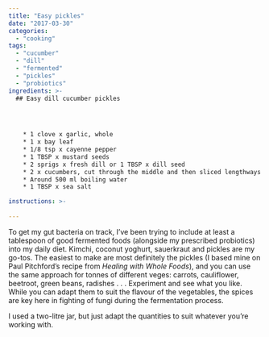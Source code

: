 ```yaml
---
title: "Easy pickles"
date: "2017-03-30"
categories: 
  - "cooking"
tags: 
  - "cucumber"
  - "dill"
  - "fermented"
  - "pickles"
  - "probiotics"
ingredients: >-
  ## Easy dill cucumber pickles



    
    * 1 clove x garlic, whole
    * 1 x bay leaf
    * 1/8 tsp x cayenne pepper
    * 1 TBSP x mustard seeds
    * 2 sprigs x fresh dill or 1 TBSP x dill seed
    * 2 x cucumbers, cut through the middle and then sliced lengthways into quarters
    * Around 500 ml boiling water
    * 1 TBSP x sea salt

instructions: >-
  
---
```

To get my gut bacteria on track, I’ve been trying to include at least a tablespoon of good fermented foods (alongside my prescribed probiotics) into my daily diet. Kimchi, coconut yoghurt, sauerkraut and pickles are my go-tos. The easiest to make are most definitely the pickles (I based mine on Paul Pitchford’s recipe from _Healing with Whole Foods_), and you can use the same approach for tonnes of different veges: carrots, cauliflower, beetroot, green beans, radishes . . . Experiment and see what you like. While you can adapt them to suit the flavour of the vegetables, the spices are key here in fighting of fungi during the fermentation process.

I used a two-litre jar, but just adapt the quantities to suit whatever you’re working with.
